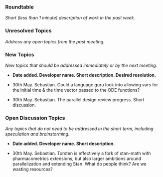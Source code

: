 ### Roundtable
_Short (less than 1 minute) description of work in the past week._

### Unresolved Topics
_Address any open topics from the past meeting._

### New Topics

_New topics that should be addressed immediately or by the next meeting._

* __Date added. Developer name.  Short description.  Desired resolution.__

* 30th May. Sebastian. Could a language guru look into allowing vars for the initial time & the time vector passed to the ODE functions?

* 30th May. Sebastian. The parallel design review progress. Short discussion.

### Open Discussion Topics

_Any topics that do not need to be addressed in the short term,
including speculation and brainstorming._

* __Date added. Developer name.  Short description.__

* 30th May. Sebastian. Torsten is effectively a fork of stan-math with pharmacometrics extensions, but also larger ambitions around parallelization and extending Stan. What do people think? Are we wasting resources?